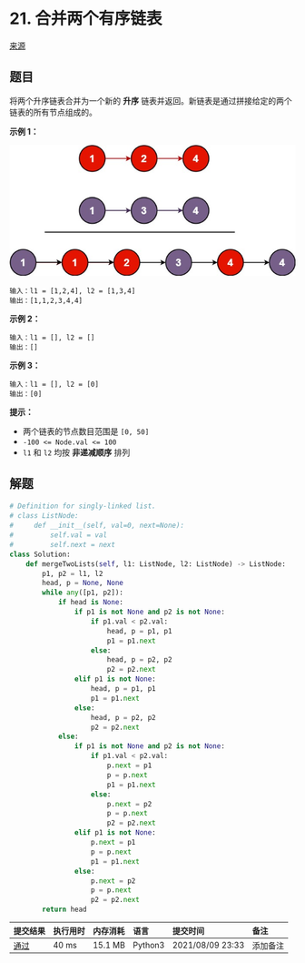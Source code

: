 # 21. 合并两个有序链表

[来源](https://leetcode-cn.com/problems/merge-two-sorted-lists/)

## 题目

将两个升序链表合并为一个新的 **升序** 链表并返回。新链表是通过拼接给定的两个链表的所有节点组成的。 

**示例 1：**

![img](images/normal-0021-1.jpg)

```
输入：l1 = [1,2,4], l2 = [1,3,4]
输出：[1,1,2,3,4,4]
```

**示例 2：**

```
输入：l1 = [], l2 = []
输出：[]
```

**示例 3：**

```
输入：l1 = [], l2 = [0]
输出：[0]
```

**提示：**

- 两个链表的节点数目范围是 `[0, 50]`
- `-100 <= Node.val <= 100`
- `l1` 和 `l2` 均按 **非递减顺序** 排列

## 解题

```python
# Definition for singly-linked list.
# class ListNode:
#     def __init__(self, val=0, next=None):
#         self.val = val
#         self.next = next
class Solution:
    def mergeTwoLists(self, l1: ListNode, l2: ListNode) -> ListNode:
        p1, p2 = l1, l2
        head, p = None, None
        while any([p1, p2]):
            if head is None:
                if p1 is not None and p2 is not None:
                    if p1.val < p2.val:
                        head, p = p1, p1
                        p1 = p1.next
                    else:
                        head, p = p2, p2
                        p2 = p2.next
                elif p1 is not None:
                    head, p = p1, p1
                    p1 = p1.next
                else:
                    head, p = p2, p2
                    p2 = p2.next
            else:
                if p1 is not None and p2 is not None:
                    if p1.val < p2.val:
                        p.next = p1
                        p = p.next
                        p1 = p1.next
                    else:
                        p.next = p2
                        p = p.next
                        p2 = p2.next
                elif p1 is not None:
                    p.next = p1
                    p = p.next
                    p1 = p1.next
                else:
                    p.next = p2
                    p = p.next
                    p2 = p2.next
        return head
```

| 提交结果                                                     | 执行用时 | 内存消耗 | 语言    | 提交时间         | 备注     |
| :----------------------------------------------------------- | :------- | :------- | :------ | :--------------- | :------- |
| [通过](https://leetcode-cn.com/submissions/detail/205135219/) | 40 ms    | 15.1 MB  | Python3 | 2021/08/09 23:33 | 添加备注 |